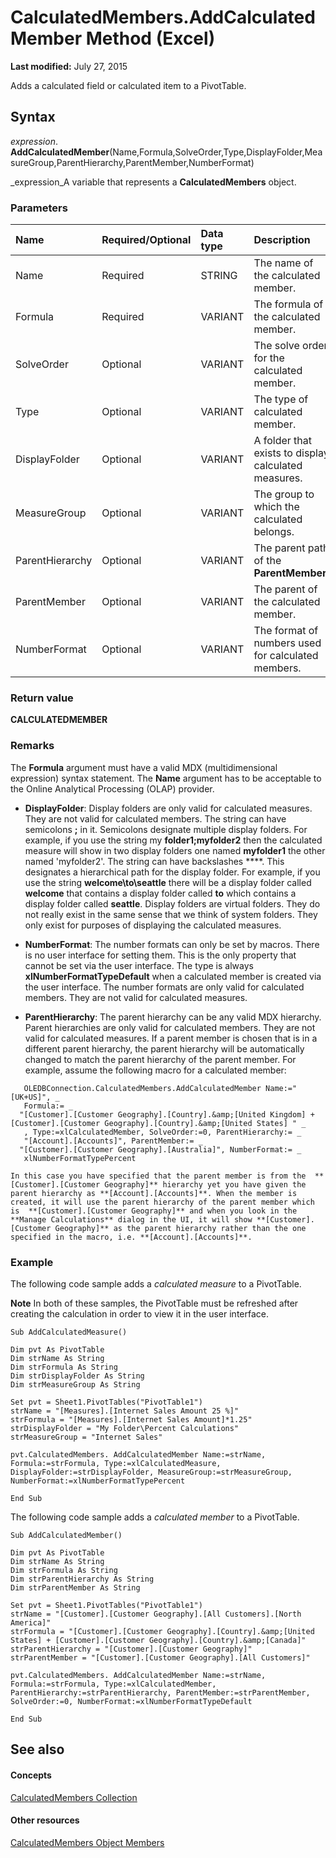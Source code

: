 
# CalculatedMembers.AddCalculatedMember Method (Excel)

 **Last modified:** July 27, 2015

Adds a calculated field or calculated item to a PivotTable.

## Syntax

 _expression_. **AddCalculatedMember**(Name,Formula,SolveOrder,Type,DisplayFolder,MeasureGroup,ParentHierarchy,ParentMember,NumberFormat)

 _expression_A variable that represents a  **CalculatedMembers** object.


### Parameters



|**Name**|**Required/Optional**|**Data type**|**Description**|
|:-----|:-----|:-----|:-----|
|Name|Required|STRING|The name of the calculated member.|
|Formula|Required|VARIANT|The formula of the calculated member.|
|SolveOrder|Optional|VARIANT|The solve order for the calculated member.|
|Type|Optional|VARIANT|The type of calculated member.|
|DisplayFolder|Optional|VARIANT|A folder that exists to display calculated measures.|
|MeasureGroup|Optional|VARIANT|The group to which the calculated belongs.|
|ParentHierarchy|Optional|VARIANT|The parent path of the  **ParentMember**.|
|ParentMember|Optional|VARIANT|The parent of the calculated member.|
|NumberFormat|Optional|VARIANT|The format of numbers used for calculated members.|

### Return value

 **CALCULATEDMEMBER**


### Remarks

 The **Formula** argument must have a valid MDX (multidimensional expression) syntax statement. The **Name** argument has to be acceptable to the Online Analytical Processing (OLAP) provider.


-  **DisplayFolder**: Display folders are only valid for calculated measures. They are not valid for calculated members. The string can have semicolons  **;** in it. Semicolons designate multiple display folders. For example, if you use the string my **folder1;myfolder2** then the calculated measure will show in two display folders one named **myfolder1** the other named 'myfolder2'. The string can have backslashes **\**. This designates a hierarchical path for the display folder. For example, if you use the string  **welcome\to\seattle** there will be a display folder called **welcome** that contains a display folder called **to** which contains a display folder called **seattle**. Display folders are virtual folders. They do not really exist in the same sense that we think of system folders. They only exist for purposes of displaying the calculated measures.
    
-  **NumberFormat**: The number formats can only be set by macros. There is no user interface for setting them. This is the only property that cannot be set via the user interface. The type is always  **xlNumberFormatTypeDefault** when a calculated member is created via the user interface. The number formats are only valid for calculated members. They are not valid for calculated measures.
    
-  **ParentHierarchy**: The parent hierarchy can be any valid MDX hierarchy. Parent hierarchies are only valid for calculated members. They are not valid for calculated measures. If a parent member is chosen that is in a different parent hierarchy, the parent hierarchy will be automatically changed to match the parent hierarchy of the parent member. For example, assume the following macro for a calculated member:
    
  ```
     OLEDBConnection.CalculatedMembers.AddCalculatedMember Name:="[UK+US]", _
     Formula:= _
    "[Customer].[Customer Geography].[Country].&amp;[United Kingdom] + [Customer].[Customer Geography].[Country].&amp;[United States] " _
     , Type:=xlCalculatedMember, SolveOrder:=0, ParentHierarchy:= _
     "[Account].[Accounts]", ParentMember:= _
    "[Customer].[Customer Geography].[Australia]", NumberFormat:= _
     xlNumberFormatTypePercent
  ```


    In this case you have specified that the parent member is from the  **[Customer].[Customer Geography]** hierarchy yet you have given the parent hierarchy as **[Account].[Accounts]**. When the member is created, it will use the parent hierarchy of the parent member which is  **[Customer].[Customer Geography]** and when you look in the **Manage Calculations** dialog in the UI, it will show **[Customer].[Customer Geography]** as the parent hierarchy rather than the one specified in the macro, i.e. **[Account].[Accounts]**.
    

### Example

The following code sample adds a  _calculated measure_ to a PivotTable.


 **Note**  In both of these samples, the PivotTable must be refreshed after creating the calculation in order to view it in the user interface.


```
Sub AddCalculatedMeasure()

Dim pvt As PivotTable
Dim strName As String
Dim strFormula As String
Dim strDisplayFolder As String
Dim strMeasureGroup As String

Set pvt = Sheet1.PivotTables("PivotTable1")
strName = "[Measures].[Internet Sales Amount 25 %]"
strFormula = "[Measures].[Internet Sales Amount]*1.25"
strDisplayFolder = "My Folder\Percent Calculations" 
strMeasureGroup = "Internet Sales"

pvt.CalculatedMembers. AddCalculatedMember Name:=strName, Formula:=strFormula, Type:=xlCalculatedMeasure, DisplayFolder:=strDisplayFolder, MeasureGroup:=strMeasureGroup, NumberFormat:=xlNumberFormatTypePercent

End Sub
```

The following code sample adds a  _calculated member_ to a PivotTable.




```
Sub AddCalculatedMember()

Dim pvt As PivotTable
Dim strName As String
Dim strFormula As String
Dim strParentHierarchy As String
Dim strParentMember As String

Set pvt = Sheet1.PivotTables("PivotTable1")
strName = "[Customer].[Customer Geography].[All Customers].[North America]"
strFormula = "[Customer].[Customer Geography].[Country].&amp;[United States] + [Customer].[Customer Geography].[Country].&amp;[Canada]"
strParentHierarchy = "[Customer].[Customer Geography]"
strParentMember = "[Customer].[Customer Geography].[All Customers]"

pvt.CalculatedMembers. AddCalculatedMember Name:=strName, Formula:=strFormula, Type:=xlCalculatedMember, ParentHierarchy:=strParentHierarchy, ParentMember:=strParentMember, SolveOrder:=0, NumberFormat:=xlNumberFormatTypeDefault

End Sub
```


## See also


#### Concepts


 [CalculatedMembers Collection](3c664ac6-e2f8-f631-006d-6a16c380641e.md)
#### Other resources


 [CalculatedMembers Object Members](e16137ed-ca60-0ed9-eb7e-b4ab33d1afcb.md)
